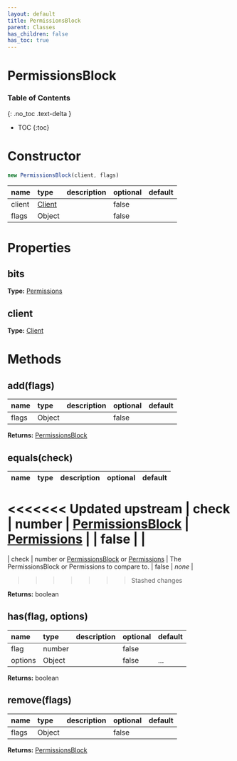 ```yaml
---
layout: default
title: PermissionsBlock
parent: Classes
has_children: false
has_toc: true
---
```


# PermissionsBlock
### Table of Contents
{: .no_toc .text-delta }

- TOC
{:toc}
# Constructor
```js
new PermissionsBlock(client, flags)
```

| name | type | description | optional | default |
|:-----|:-----|:------------|:---------|:--------|
| client | [Client](/classes/Client) |  | false |  |
| flags | Object |  | false |  |

# Properties
## bits
**Type:** [Permissions](/classes/Permissions)

## client
**Type:** [Client](/classes/Client)

# Methods
## add(flags)
| name | type | description | optional | default |
|:-----|:-----|:------------|:---------|:--------|
| flags | Object |  | false |  |

**Returns:** [PermissionsBlock](/classes/PermissionsBlock)

## equals(check)
| name | type | description | optional | default |
|:-----|:-----|:------------|:---------|:--------|
<<<<<<< Updated upstream
| check | number | [PermissionsBlock](/classes/PermissionsBlock) | [Permissions](/classes/Permissions) |  | false |  |
=======
| check | number or [PermissionsBlock](/classes/PermissionsBlock) or [Permissions](/classes/Permissions) | The PermissionsBlock or Permissions to compare to. | false | *none* |
>>>>>>> Stashed changes

**Returns:** boolean

## has(flag, options)
| name | type | description | optional | default |
|:-----|:-----|:------------|:---------|:--------|
| flag | number |  | false |  |
| options | Object |  | false | ... |

**Returns:** boolean

## remove(flags)
| name | type | description | optional | default |
|:-----|:-----|:------------|:---------|:--------|
| flags | Object |  | false |  |

**Returns:** [PermissionsBlock](/classes/PermissionsBlock)

